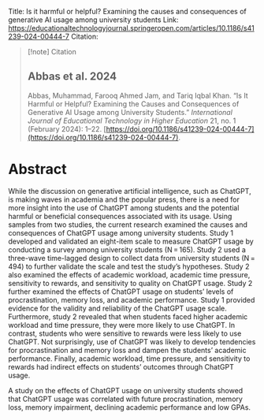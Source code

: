 Title: Is it harmful or helpful? Examining the causes and consequences of generative AI usage among university students
Link: https://educationaltechnologyjournal.springeropen.com/articles/10.1186/s41239-024-00444-7
Citation:
> [!note] Citation
> ## Abbas et al. 2024
> Abbas, Muhammad, Farooq Ahmed Jam, and Tariq Iqbal Khan. “Is It Harmful or Helpful? Examining the Causes and Consequences of Generative AI Usage among University Students.” _International Journal of Educational Technology in Higher Education_ 21, no. 1 (February 2024): 1–22. [https://doi.org/10.1186/s41239-024-00444-7](https://doi.org/10.1186/s41239-024-00444-7).
# Abstract
While the discussion on generative artificial intelligence, such as ChatGPT, is making waves in academia and the popular press, there is a need for more insight into the use of ChatGPT among students and the potential harmful or beneficial consequences associated with its usage. Using samples from two studies, the current research examined the causes and consequences of ChatGPT usage among university students. Study 1 developed and validated an eight-item scale to measure ChatGPT usage by conducting a survey among university students (N = 165). Study 2 used a three-wave time-lagged design to collect data from university students (N = 494) to further validate the scale and test the study’s hypotheses. Study 2 also examined the effects of academic workload, academic time pressure, sensitivity to rewards, and sensitivity to quality on ChatGPT usage. Study 2 further examined the effects of ChatGPT usage on students’ levels of procrastination, memory loss, and academic performance. Study 1 provided evidence for the validity and reliability of the ChatGPT usage scale. Furthermore, study 2 revealed that when students faced higher academic workload and time pressure, they were more likely to use ChatGPT. In contrast, students who were sensitive to rewards were less likely to use ChatGPT. Not surprisingly, use of ChatGPT was likely to develop tendencies for procrastination and memory loss and dampen the students’ academic performance. Finally, academic workload, time pressure, and sensitivity to rewards had indirect effects on students’ outcomes through ChatGPT usage.

A study on the effects of ChatGPT usage on university students showed that ChatGPT usage was correlated with future procrastination, memory loss, memory impairment, declining academic performance and low GPAs. 